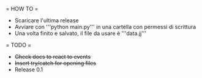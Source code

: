 = HOW TO =
* Scaricare l'ultima release
* Avviare con '''python main.py''' in una cartella con permessi di scrittura
* Una volta finito e salvato, il file da usare è '''data.jj'''

= TODO =
* ~~Check docs to react to events~~
* ~~Insert try/catch for opening files~~
* Release 0.1